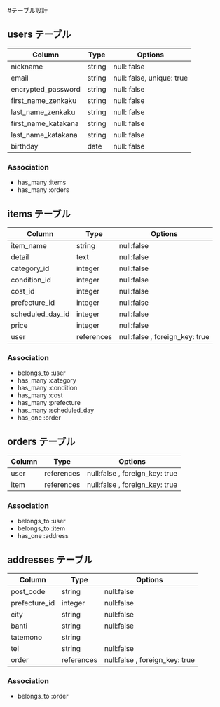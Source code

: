 #テーブル設計

## users テーブル

| Column              | Type   | Options                   |
| --------------------| -------| --------------------------|
| nickname            | string | null: false               |
| email               | string | null: false, unique: true |
| encrypted_password  | string | null: false               |
| first_name_zenkaku  | string | null: false               |
| last_name_zenkaku   | string | null: false               |
| first_name_katakana | string | null: false               |
| last_name_katakana  | string | null: false               |
| birthday            | date   | null: false               |

### Association
- has_many :items
- has_many :orders

## items テーブル

| Column           | Type       | Options                        |
| -----------------| ---------- | ------------------------------ |
| item_name        | string     | null:false                     |
| detail           | text       | null:false                     |
| category_id      | integer    | null:false                     |
| condition_id     | integer    | null:false                     |
| cost_id          | integer    | null:false                     |
| prefecture_id    | integer    | null:false                     |
| scheduled_day_id | integer    | null:false                     |
| price            | integer    | null:false                     |
| user             | references | null:false , foreign_key: true |

### Association
- belongs_to :user
- has_many :category
- has_many :condition
- has_many :cost
- has_many :prefecture
- has_many :scheduled_day
- has_one :order

## orders テーブル

| Column     | Type       | Options                        |
| -----------| ---------- | ------------------------------ |
| user       | references | null:false , foreign_key: true |
| item       | references | null:false , foreign_key: true |

### Association
- belongs_to :user
- belongs_to :item
- has_one :address

## addresses テーブル

| Column        | Type       | Options                        |
| --------------| ---------- | ------------------------------ |
| post_code     | string     | null:false                     |
| prefecture_id | integer    | null:false                     |
| city          | string     | null:false                     |
| banti         | string     | null:false                     |
| tatemono      | string     |                                |
| tel           | string     | null:false                     |
| order         | references | null:false , foreign_key: true |

### Association
- belongs_to :order
